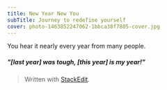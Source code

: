 ```yaml
---
title: New Year New You
subTitle: Journey to redefine yourself
cover: photo-1463852247062-1bbca38f7805-cover.jpg
---
```


You hear it nearly every year from many people.

##### "[last year] was tough, [this year] is my year!"

> Written with [StackEdit](https://stackedit.io/).
<!--stackedit_data:
eyJoaXN0b3J5IjpbLTE1MDI4MTg4MDQsLTEzNDUxNTE4MTRdfQ
==
-->